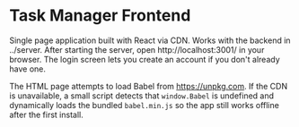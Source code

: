 # Task Manager Frontend

Single page application built with React via CDN. Works with the backend in ../server.
After starting the server, open http://localhost:3001/ in your browser. The login
screen lets you create an account if you don't already have one.


The HTML page attempts to load Babel from https://unpkg.com. If the CDN is
unavailable, a small script detects that `window.Babel` is undefined and
dynamically loads the bundled `babel.min.js` so the app still works offline
after the first install.

